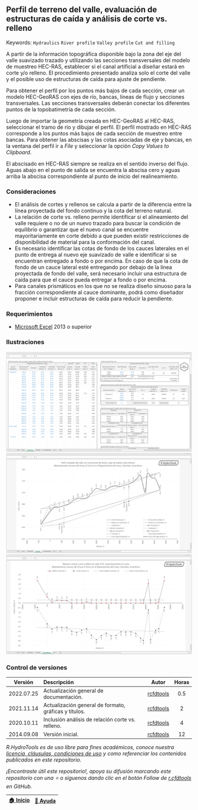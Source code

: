 ## Perfil de terreno del valle, evaluación de estructuras de caída y análisis de corte vs. relleno
Keywords: `Hydraulics` `River profile` `Valley profile` `Cut and filling`

A partir de la información topográfica disponible bajo la zona del eje del valle suavizado trazado y utilizando las secciones transversales del modelo de muestreo HEC-RAS, establecer si el canal artificial a diseñar estará en corte y/o relleno. El procedimiento presentado analiza solo el corte del valle y el posible uso de estructuras de caída para ajuste de pendiente.

Para obtener el perfil por los puntos más bajos de cada sección, crear un modelo HEC-GeoRAS con ejes de río, bancas, líneas de flujo y secciones transversales. Las secciones transversales deberán conectar los diferentes puntos de la topobatimetría de cada sección.

Luego de importar la geometría creada en HEC-GeoRAS al HEC-RAS, seleccionar el tramo de río y dibujar el perfil. El perfil mostrado en HEC-RAS corresponde a los puntos más bajos de cada sección de muestreo entre bancas. Para obtener las abscisas y las cotas asociadas de eje y bancas, en la ventana del perfil ir a _File_ y seleccionar la opción _Copy Values to Clipboard_.

El abscisado en HEC-RAS siempre se realiza en el sentido inverso del flujo. Aguas abajo en el punto de salida se encuentra la abscisa cero y aguas arriba la abscisa correspondiente al punto de inicio del realineamiento.


### Consideraciones

* El análisis de cortes y rellenos se calcula a partir de la diferencia entre la línea proyectada del fondo continuo y la cota del terreno natural.
* La relación de corte vs. relleno permite identificar si el alineamiento del valle requiere o no de un nuevo trazado para buscar la condición de equilibrio o garantizar que el nuevo canal se encuentre mayoritariamente en corte debido a que pueden existir restricciones de disponibilidad de material para la conformación del canal.
* Es necesario identificar las cotas de fondo de los cauces laterales en el punto de entrega al nuevo eje suavizado de valle e identificar si se encuentran entregado a fondo o por encima. En caso de que la cota de fondo de un cauce lateral esté entregando por debajo de la línea proyectada de fondo del valle, será necesario incluir una estructura de caída para que el cauce pueda entregar a fondo o por encima.
* Para canales prismáticos en los que no se realiza diseño sinuoso para la fracción correspondiente al cauce dominante, podrá como diseñador proponer e incluir estructuras de caída para reducir la pendiente.


### Requerimientos

* [Microsoft Excel](https://www.microsoft.com/en-us/microsoft-365/excel) 2013 o superior


### Ilustraciones

![R.HydroTools.PerfilValleEstCaidaCorteRelleno.Screenshot1](https://github.com/rcfdtools/R.HydroTools/blob/main/PerfilValleEstCaidaCorteRelleno/Screenshot/Screenshot1.png)
![R.HydroTools.PerfilValleEstCaidaCorteRelleno.Screenshot2](https://github.com/rcfdtools/R.HydroTools/blob/main/PerfilValleEstCaidaCorteRelleno/Screenshot/Screenshot2.png)
![R.HydroTools.PerfilValleEstCaidaCorteRelleno.Screenshot3](https://github.com/rcfdtools/R.HydroTools/blob/main/PerfilValleEstCaidaCorteRelleno/Screenshot/Screenshot3.png)


### Control de versiones

| Versión     | Descripción                                            | Autor                                      | Horas |
|-------------|:-------------------------------------------------------|--------------------------------------------|:-----:|
| 2022.07.25  | Actualización general de documentación.                | [rcfdtools](https://github.com/rcfdtools)  |  0.5  |
| 2021.11.14  | Actualización general de formato, gráficas y títulos.  | [rcfdtools](https://github.com/rcfdtools)  |   2   |
| 2020.10.11  | Inclusión análisis de relación corte vs. relleno.      | [rcfdtools](https://github.com/rcfdtools)  |   4   |
| 2014.09.08  | Versión inicial.                                       | [rcfdtools](https://github.com/rcfdtools)  |  12   |

_R.HydroTools es de uso libre para fines académicos, conoce nuestra [licencia, cláusulas, condiciones de uso](https://github.com/rcfdtools/R.HydroTools/wiki/License) y como referenciar los contenidos publicados en este repositorio._

_¡Encontraste útil este repositorio!, apoya su difusión marcando este repositorio con una ⭐ o síguenos dando clic en el botón Follow de [r.cfdtools](https://github.com/rcfdtools) en GitHub._

| [:house: Inicio](https://github.com/rcfdtools/R.HydroTools/wiki) | [:beginner: Ayuda](https://github.com/rcfdtools/R.HydroTools/discussions/21) |
|------------------------------------------------------------------|------------------------------------------------------------------------------|
